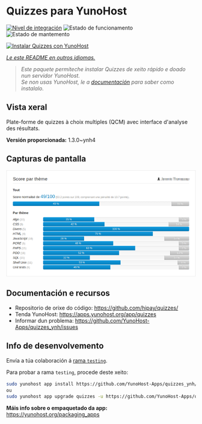 <!--
NOTA: Este README foi creado automáticamente por <https://github.com/YunoHost/apps/tree/master/tools/readme_generator>
NON debe editarse manualmente.
-->

# Quizzes para YunoHost

[![Nivel de integración](https://dash.yunohost.org/integration/quizzes.svg)](https://ci-apps.yunohost.org/ci/apps/quizzes/) ![Estado de funcionamento](https://ci-apps.yunohost.org/ci/badges/quizzes.status.svg) ![Estado de mantemento](https://ci-apps.yunohost.org/ci/badges/quizzes.maintain.svg)

[![Instalar Quizzes con YunoHost](https://install-app.yunohost.org/install-with-yunohost.svg)](https://install-app.yunohost.org/?app=quizzes)

*[Le este README en outros idiomas.](./ALL_README.md)*

> *Este paquete permíteche instalar Quizzes de xeito rápido e doado nun servidor YunoHost.*  
> *Se non usas YunoHost, le a [documentación](https://yunohost.org/install) para saber como instalalo.*

## Vista xeral

Plate-forme de quizzes à choix multiples (QCM) avec interface d'analyse des résultats.


**Versión proporcionada:** 1.3.0~ynh4

## Capturas de pantalla

![Captura de pantalla de Quizzes](./doc/screenshots/score_par_theme.png)

## Documentación e recursos

- Repositorio de orixe do código: <https://github.com/hipay/quizzes/>
- Tenda YunoHost: <https://apps.yunohost.org/app/quizzes>
- Informar dun problema: <https://github.com/YunoHost-Apps/quizzes_ynh/issues>

## Info de desenvolvemento

Envía a túa colaboración á [rama `testing`](https://github.com/YunoHost-Apps/quizzes_ynh/tree/testing).

Para probar a rama `testing`, procede deste xeito:

```bash
sudo yunohost app install https://github.com/YunoHost-Apps/quizzes_ynh/tree/testing --debug
ou
sudo yunohost app upgrade quizzes -u https://github.com/YunoHost-Apps/quizzes_ynh/tree/testing --debug
```

**Máis info sobre o empaquetado da app:** <https://yunohost.org/packaging_apps>
